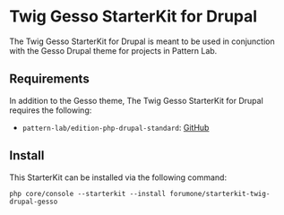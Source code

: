 # Twig Gesso StarterKit for Drupal

The Twig Gesso StarterKit for Drupal is meant to be used in conjunction with the Gesso Drupal theme for projects in Pattern Lab.

## Requirements

In addition to the Gesso theme, The Twig Gesso StarterKit for Drupal requires the following:

* `pattern-lab/edition-php-drupal-standard`:
[GitHub](https://github.com/pattern-lab/edition-php-drupal-standard)

## Install

This StarterKit can be installed via the following command:

    php core/console --starterkit --install forumone/starterkit-twig-drupal-gesso
